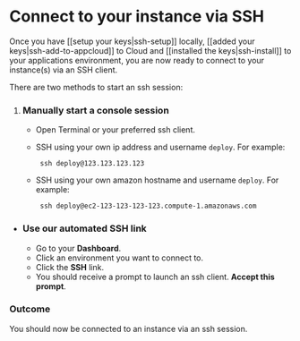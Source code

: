 # Connect to your instance via SSH

Once you have [[setup your keys|ssh-setup]] locally, [[added your keys|ssh-add-to-appcloud]]
to Cloud and [[installed the keys|ssh-install]] to your applications environment, you 
are now ready to connect to your instance(s) via an SSH client.

There are two methods to start an ssh session:

  1. ### Manually start a console session 
     * Open Terminal or your preferred ssh client.
     * SSH using your own ip address and username `deploy`. For example:
       
            ssh deploy@123.123.123.123
          
     * SSH using your own amazon hostname and username `deploy`. For example:
          
            ssh deploy@ec2-123-123-123-123.compute-1.amazonaws.com
      
  * ### Use our automated SSH link
      * Go to your **Dashboard**.
      * Click an environment you want to connect to.
      * Click the **SSH** link.
      * You should receive a prompt to launch an ssh client. **Accept this prompt**.


### Outcome

You should now be connected to an instance via an ssh session.